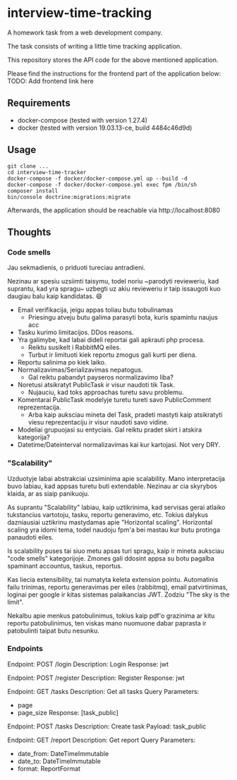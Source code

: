 # interview-time-tracking
A homework task from a web development company.

The task consists of writing a little time tracking application.

This repository stores the API code for the above mentioned application.

Please find the instructions for the frontend part of the application below:
TODO: Add frontend link here

## Requirements
* docker-compose (tested with version 1.27.4)
* docker (tested with version 19.03.13-ce, build 4484c46d9d)

## Usage
```
git clone ...
cd interview-time-tracker
docker-compose -f docker/docker-compose.yml up --build -d
docker-compose -f docker/docker-compose.yml exec fpm /bin/sh
composer install
bin/console doctrine:migrations:migrate
```

Afterwards, the application should be reachable via http://localhost:8080

## Thoughts

### Code smells
Jau sekmadienis, o priduoti tureciau antradieni.

Nezinau ar spesiu uzsiimti taisymu, todel noriu ~parodyti revieweriu, kad 
suprantu, kad yra spragu~ uzbegti uz akiu revieweriu ir taip issaugoti kuo 
daugiau balu kaip kandidatas. :smile:

* Email verifikacija, jeigu appas toliau butu tobulinamas
    * Priesingu atveju butu galima parasyti bota, kuris spamintu naujus acc
* Tasku kurimo limitacijos. DDos reasons.
* Yra galimybe, kad labai dideli reportai gali apkrauti php procesa.
    * Reiktu susikelt i RabbitMQ eiles.
    * Turbut ir limituoti kiek reportu zmogus gali kurti per diena.
* Reportu salinima po kiek laiko.
* Normalizavimas/Serializavimas nepatogus.
    * Gal reiktu pabandyt payseros normalizavimo liba?
* Noretusi atsikratyt PublicTask ir visur naudoti tik Task.
    * Nujauciu, kad toks approachas turetu savu problemu.
* Komentarai PublicTask modelyje turetu tureti savo PublicComment 
  reprezentacija.
    * Arba kaip auksciau mineta del Task, pradeti mastyti kaip atsikratyti 
      viesu reprezentaciju ir visur naudoti savo vidine.
* Modeliai grupuojasi su entyciais. Gal reiktu pradet skirt i atskira 
  kategorija?
* Datetime/Dateinterval normalizavimas kai kur kartojasi. Not very DRY.

### "Scalability"
Uzduotyje labai abstrakciai uzsiminima apie scalability. Mano interpretacija
buvo labiau, kad appsas turetu buti extendable. Nezinau ar cia skyrybos klaida,
ar as siaip panikuoju.

As suprantu "Scalability" labiau, kaip uztikrinima, kad servisas gerai atlaiko
tukstancius vartotoju, tasku, reportu generavimo, etc. Tokius dalykus 
dazniausiai uztikrinu mastydamas apie "Horizontal scaling". Horizontal scaling
yra idomi tema, todel naudoju fpm'a bei mastau kur butu protinga panaudoti 
eiles.

Is scalability puses tai siuo metu apsas turi spragu, kaip ir mineta auksciau
"code smells" kategorijoje. Zmones gali ddosint appsa su botu pagalba 
spaminant accountus, taskus, reportus.

Kas liecia extensibility, tai numatyta keleta extension pointu. Automatinis
failu trinimas, reportu generavimas per eiles (rabbitmq), email patvirtinimas,
loginai per google ir kitas sistemas palaikancias JWT. Zodziu "The sky is the 
limit".

Nekalbu apie menkus patobulinimus, tokius kaip pdf'o grazinima ar kitu reportu
patobulinimus, ten viskas mano nuomuone dabar paprasta ir patobulinti taipat
butu nesunku.

### Endpoints
Endpoint: POST /login
Description: Login
Response: jwt

Endpoint: POST /register
Description: Register
Response: jwt

Endpoint: GET /tasks
Description: Get all tasks
Query Parameters:
* page
* page_size
Response: [task_public]

Endpoint: POST /tasks
Description: Create task
Payload: task_public

Endpoint: GET /report
Description: Get report
Query Parameters:
* date_from: DateTimeImmutable
* date_to: DateTimeImmutable
* format: ReportFormat

